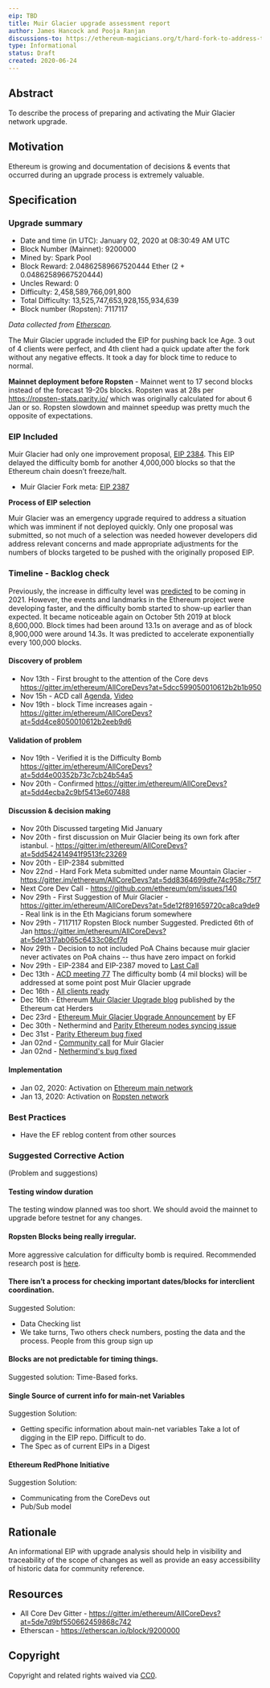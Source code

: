 ```yaml
---
eip: TBD
title: Muir Glacier upgrade assessment report
author: James Hancock and Pooja Ranjan 
discussions-to: https://ethereum-magicians.org/t/hard-fork-to-address-the-ice-age-eip-2387
type: Informational
status: Draft
created: 2020-06-24
---
```


## Abstract

To describe the process of preparing and activating the Muir Glacier network upgrade.

## Motivation

Ethereum is growing and documentation of decisions & events that occurred during an upgrade process is extremely valuable.

## Specification

### Upgrade summary 
* Date and time (in UTC): January 02, 2020 at 08:30:49 AM UTC
* Block Number (Mainnet): 9200000
* Mined by: Spark Pool
* Block Reward: 2.04862589667520444 Ether (2 + 0.04862589667520444)
* Uncles Reward: 0
* Difficulty: 2,458,589,766,091,800
* Total Difficulty: 13,525,747,653,928,155,934,639
* Block number (Ropsten): 7117117

*Data collected from [Etherscan](https://etherscan.io/block/9200000).*


The Muir Glacier upgrade included the EIP for pushing back Ice Age. 3 out of 4 clients were perfect, and 4th client had a quick update after the fork without any negative effects. It took a day for block time to reduce to normal.

**Mainnet deployment before Ropsten** - Mainnet went to 17 second blocks instead of the forecast 19-20s blocks. Ropsten was at 28s per https://ropsten-stats.parity.io/ which was originally calculated for about 6 Jan or so. Ropsten slowdown and mainnet speedup was pretty much the opposite of expectations. 


### EIP Included 

Muir Glacier had only one improvement proposal, [EIP 2384](https://eips.ethereum.org/EIPS/eip-2384). This EIP delayed the difficulty bomb for another 4,000,000 blocks so that the Ethereum chain doesn’t freeze/halt. 

* Muir Glacier Fork meta: [EIP 2387](https://eips.ethereum.org/EIPS/eip-2387) 

**Process of EIP selection**

Muir Glacier was an emergency upgrade required to address a situation which was imminent if not deployed quickly. Only one proposal was submitted, so not much of a selection was needed however developers did address relevant concerns and made appropriate adjustments for the numbers of blocks targeted to be pushed with the originally proposed EIP.

### Timeline - Backlog check

Previously, the increase in difficulty level was [predicted](https://www.reddit.com/r/ethereum/comments/4iozgf/in_around_14_month_the_difficulty_bomb_will_make/d30c0lq/) to be coming in 2021. However, the events and landmarks in the Ethereum project were developing faster, and the difficulty bomb started to show-up earlier than expected. It became noticeable again on October 5th 2019 at block 8,600,000. Block times had been around 13.1s on average and as of block 8,900,000 were around 14.3s. It was predicted to accelerate exponentially every 100,000 blocks. 

#### Discovery of problem 
* Nov 13th - First brought to the attention of the Core devs https://gitter.im/ethereum/AllCoreDevs?at=5dcc599050010612b2b1b950
* Nov 15h - ACD call [Agenda](https://github.com/ethereum/pm/issues/138), [Video](https://youtu.be/3qZFiETlDtk?t=3457)
* Nov 19th - block Time increases again - https://gitter.im/ethereum/AllCoreDevs?at=5dd4ce8050010612b2eeb9d6

#### Validation of problem
* Nov 19th - Verified it is the Difficulty Bomb https://gitter.im/ethereum/AllCoreDevs?at=5dd4e00352b73c7cb24b54a5
* Nov 20th - Confirmed https://gitter.im/ethereum/AllCoreDevs?at=5dd4ecba2c9bf5413e607488

#### Discussion & decision making 
* Nov 20th Discussed targeting Mid January
* Nov 20th - first discussion on Muir Glacier being its own fork after istanbul. - https://gitter.im/ethereum/AllCoreDevs?at=5dd542414941f9513fc23269
* Nov 20th - EIP-2384 submitted
* Nov 22nd - Hard Fork Meta submitted under name Mountain Glacier - https://gitter.im/ethereum/AllCoreDevs?at=5dd8364699dfe74c958c75f7 
* Next Core Dev Call - https://github.com/ethereum/pm/issues/140
* Nov 29th -  First Suggestion of Muir Glacier - https://gitter.im/ethereum/AllCoreDevs?at=5de12f891659720ca8ca9de9 - Real link is in the Eth Magicians forum somewhere
* Nov 29th - 7117117 Ropsten Block number Suggested. Predicted 6th of Jan https://gitter.im/ethereum/AllCoreDevs?at=5de1317ab065c6433c08cf7d
* Nov 29th - Decision to not included PoA Chains because muir glacier never activates on PoA chains -- thus have zero impact on forkid
* Nov 29th - EIP-2384 and EIP-2387 moved to [Last Call](https://github.com/ethereum/EIPs/pull/2408)
* Dec 13th - [ACD meeting 77](https://github.com/ethereum/pm/blob/master/All%20Core%20Devs%20Meetings/Meeting%2077.md) The difficulty bomb (4 mil blocks) will be addressed at some point post Muir Glacier upgrade
* Dec 16th - [All clients ready](https://gitter.im/ethereum/AllCoreDevs?at=5df82418578ecf4b1fb7991a)
* Dec 16th - Ethereum [Muir Glacier Upgrade blog](https://medium.com/ethereum-cat-herders/ethereum-muir-glacier-upgrade-89b8cea5a210) published by the Ethereum cat Herders
* Dec 23rd - [Ethereum Muir Glacier Upgrade Announcement](https://blog.ethereum.org/2019/12/23/ethereum-muir-glacier-upgrade-announcement/) by EF
* Dec 30th - Nethermind and [Parity Ethereum nodes syncing issue](https://gitter.im/ethereum/AllCoreDevs?at=5e0abb7e2640a676295a0d6d) 
* Dec 31st - [Parity Ethereum bug fixed](https://www.parity.io/new-parity-ethereum-update-protects-against-possible-attack/)
* Jan 02nd - [Community call](https://gitter.im/ethereum/AllCoreDevs?at=5e0da713eaa2cd096fde7365) for Muir Glacier 
* Jan 02nd - [Nethermind's bug fixed](https://gitter.im/ethereum/AllCoreDevs?at=5e0ddf550fd3413f4c942e6c)

#### Implementation
* Jan 02, 2020: Activation on [Ethereum main network](https://etherscan.io/block/9200000)
* Jan 13, 2020: Activation on [Ropsten network](https://ropsten.etherscan.io/block/7117117)

### Best Practices
* Have the EF reblog content from other sources

### Suggested Corrective Action
(Problem and suggestions)

#### Testing window duration
The testing window planned was too short. We should avoid the mainnet to upgrade before testnet for any changes.

#### Ropsten Blocks being really irregular.
More aggressive calculation for difficulty bomb is required. Recommended research post is [here](https://ethresear.ch/t/deep-dive-into-current-pow-difficulty-adjustment-algorithm-and-a-possible-alternative/5267/12).

#### There isn’t a process for checking important dates/blocks for interclient coordination. 
Suggested Solution: 
* Data Checking list
* We take turns, Two others check numbers, posting the data and the process. People from this group sign up 

#### Blocks are not predictable for timing things.
Suggested solution:
Time-Based forks.

#### Single Source of current info for main-net Variables
Suggestion Solution: 
* Getting specific information about main-net variables Take a lot of digging in the EIP repo. Difficult to do.
* The Spec as of current EIPs in a Digest

#### Ethereum RedPhone Initiative
Suggestion Solution: 
* Communicating from the CoreDevs out
* Pub/Sub model


## Rationale

An informational EIP with upgrade analysis should help in visibility and traceability of the scope of changes as well as provide an easy accessibility of historic data for community reference.

## Resources
* All Core Dev Gitter - https://gitter.im/ethereum/AllCoreDevs?at=5de7d9bf550662459868c742
* Etherscan - https://etherscan.io/block/9200000

## Copyright

Copyright and related rights waived via [CC0](https://creativecommons.org/publicdomain/zero/1.0/).
